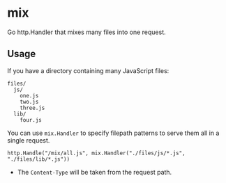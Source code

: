 # mix

Go http.Handler that mixes many files into one request.

## Usage

If you have a directory containing many JavaScript files:

```
files/
  js/
    one.js
    two.js
    three.js
  lib/
    four.js
```

You can use `mix.Handler` to specify filepath patterns to serve them all in a single request.

```
http.Handle("/mix/all.js", mix.Handler("./files/js/*.js", "./files/lib/*.js"))
```

  * The `Content-Type` will be taken from the request path.